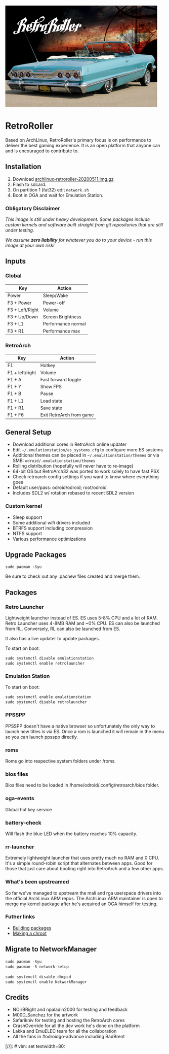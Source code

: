 ![alt text](logo.png "RetroRoller")

# RetroRoller

Based on ArchLinux, RetroRoller's primary focus is on performance to deliver the
best gaming experience. It is an open platform that anyone can and is encouraged
to contribute to.

## Installation

1. Download
[archlinux-retroroller-20200511.img.gz](http://localhost)
2. Flash to sdcard.
3. On partition 1 (fat32) edit `network.sh`
4. Boot in OGA and wait for Emulation Station.

### Obligatory Disclaimer

<i>This image is still under heavy development. Some packages include
custom kernels and software built straight from git repositories that
are still under testing. 

We assume <b>zero liability</b> for whatever you do to your device - 
run this image at your own risk!</i>


## Inputs

### Global

| Key                   | Action            |
| --------------------- |-------------------|
| Power                 | Sleep/Wake        |
| F3 + Power            | Power-off         |
| F3 + Left/Right       | Volume            |
| F3 + Up/Down          | Screen Brightness |
| F3 + L1               | Performance normal|
| F3 + R1               | Performance max   |

### RetroArch

| Key                   | Action                |
| --------------------- |-----------------------|
| F1                    | Hotkey                |
| F1 + left/right       | Volume                |
| F1 + A                | Fast forward toggle   |
| F1 + Y                | Show FPS              |
| F1 + B                | Pause                 |
| F1 + L1               | Load state            |
| F1 + R1               | Save state            |
| F1 + F6               | Exit RetroArch from game |

## General Setup

- Download additional cores in RetroArch online updater
- Edit `~/.emulationstation/es_systems.cfg` to configure more ES systems
- Additional themes can be placed in `~/.emulationstation/themes` or via SMB: `odroid/.emulationstation/themes`
- Rolling distribution (hopefully will never have to re-image)
- 64-bit OS but RetroArch32 was ported to work solely to have fast PSX
- Check retroarch config settings if you want to know where everything goes
- Default user/pass: odroid/odroid; root/odroid
- Includes SDL2 w/ rotation rebased to recent SDL2 version

### Custom kernel

- Sleep support
- Some additional wifi drivers included
- BTRFS support including compression
- NTFS support
- Various performance optimizations

## Upgrade Packages

    sudo pacman -Syu

Be sure to check out any .pacnew files created and merge them.

## Packages

### Retro Launcher

Lightweight launcher instead of ES. ES uses 5-8% CPU and a lot of RAM. Retro
Launcher uses 4-8MB RAM and ~0% CPU. ES can also be launched from RL.
Conversely, RL can also be launched from ES.

It also has a live updater to update packages.

To start on boot:

    sudo systemctl disable emulationstation
    sudo systemctl enable retrolauncher

### Emulation Station

To start on boot:

    sudo systemctl enable emulationstation
    sudo systemctl disable retrolauncher

### PPSSPP

 PPSSPP doesn't have a native browser so unfortunately the only way to launch
  new titles is via ES. Once a rom is launched it will remain in the menu so you
can launch ppsspp directly.

### roms

Roms go into respective system folders under /roms.

### bios files

Bios files need to be loaded in /home/odroid/.config/retroarch/bios folder.

### oga-events

Global hot key service

### battery-check

Will flash the blue LED when the battery reaches 10% capacity.

### rr-launcher

Extremely lightweight launcher that uses pretty much no RAM and 0 CPU. It's a
simple round-robin script that alternates between apps. Good for those that just
care about booting right into RetroArch and a few other apps.

### What's been upstreamed

So far we've managed to upstream the mali and rga userspace drivers into the
official ArchLinux ARM repos. The ArchLinux ARM maintainer is open to merge 
my kernel package after he's acquired an OGA himself for testing.

### Futher links

- [Building packages](building.md)
- [Making a chroot](chroot.md)

## Migrate to NetworkManager

    sudo pacman -Syu
    sudo pacman -S network-setup
    
    sudo systemctl disable dhcpcd
    sudo systemctl enable NetworkManager

## Credits

- NOirBRight and npaladin2000 for testing and feedback
- M00D\_Sanchez for the artwork
- Safarikniv for testing and hosting the RetroArch cores
- CrashOverride for all the dev work he's done on the platform
- Lakka and EmuELEC team for all the collaboration
- All the fans in #odroidgo-advance including BadBrent

[//]: # vim: set textwidth=80:
